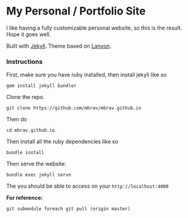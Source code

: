 # My Personal / Portfolio Site

I like having a fully customizable personal website, so this is the result. Hope it goes well.

Built with [Jekyll](https://jekyllrb.com/). Theme based on [Lanyon](https://github.com/poole/lanyon).

### Instructions

First, make sure you have ruby installed, then install jekyll like so

`gem install jekyll bundler`

Clone the repo.

`git clone https://github.com/mbrav/mbrav.github.io`

Then do

`cd mbrav.github.io`

Then install all the ruby dependencies like so

`bundle install`

Then serve the website:

`bundle exec jekyll serve`

The you should be able to access on your `http://localhost:4000`

**For reference:**

`git submodule foreach git pull (origin master)`
